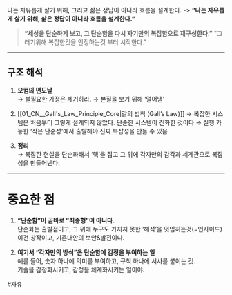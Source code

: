 나는 자유롭게 살기 위해, 그리고 삶은 정답이 아니라 흐름을 설계한다.
-> **“나는 자유롭게 살기 위해, 삶은 정답이 아니라 흐름을 설계한다.”**


> **“세상을 단순하게 보고, 그 단순함을 다시 자기만의 복잡함으로 재구성한다.”**
> "그러기위해 복잡한것을 인정하는것 부터 시작한다."

---

## 구조 해석

1. **오컴의 면도날**  
    → 불필요한 가정은 제거하라.
    → 본질을 보기 위해 ‘덜어냄'
    
2. [[01_CN__Gall's_Law_Principle_Core|갈의 법칙 (Gall’s Law)]]
    → 복잡한 시스템은 처음부터 그렇게 설계되지 않았다. 단순한 시스템이 진화한 것이다
    → 실행 가능한 ‘작은 단순성’에서 출발해야 진짜 복잡성을 만들 수 있음
    
3. **정리**  
    → 복잡한 현실을 단순화해서 ‘핵’을 잡고
    그 위에 각자만의 감각과 세계관으로 복잡성을 만들어낸다.
    

---

# 중요한 점

1. **“단순함”이 곧바로 “최종형”이 아니다.**  
    단순화는 출발점이고, 그 위에 누구도 가지지 못한 ‘해석’을 덧입히는것(=인사이드)
    이건 창작이고, 기존대안의 보안&발전이다.
    
2. **여기서 “각자만의 방식”은 단순함에 감정을 부여하는 일**  
    예를 들어, 숫자 하나에 의미를 부여하고, 규칙 하나에 서사를 붙이는 것.  
    기술을 감정화시키고, 감정을 체계화시키는 일이야.
    


#자유 